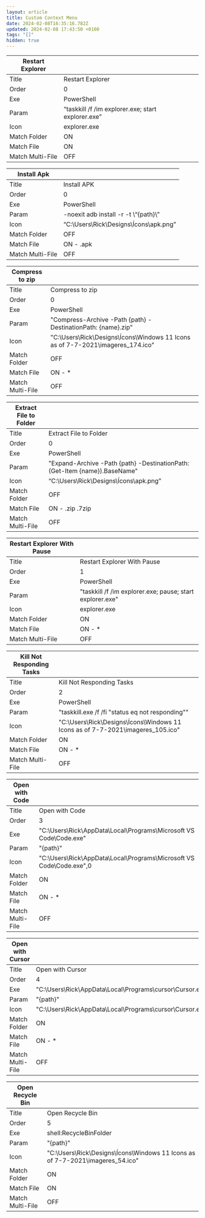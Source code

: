 ```yaml
---
layout: article
title: Custom Context Menu
date: 2024-02-08T16:35:16.782Z
updated: 2024-02-08 17:43:50 +0100
tags: "[]"
hidden: true
---
```


| Restart Explorer |     |
| --- | --- |
| Title | Restart Explorer |
| Order | 0   |
| Exe | PowerShell |
| Param | “taskkill /f /im explorer.exe; start explorer.exe” |
| Icon | explorer.exe |
| Match Folder | ON  |
| Match File | ON  |
| Match Multi-File | OFF |

| Install Apk |     |
| --- | --- |
| Title | Install APK |
| Order | 0   |
| Exe | PowerShell |
| Param | -noexit adb install -r -t \“{path}\” |
| Icon | “C:\Users\Rick\Designs\Ícons\apk.png” |
| Match Folder | OFF |
| Match File | ON - .apk |
| Match Multi-File | OFF |

| Compress to zip |     |
| --- | --- |
| Title | Compress to zip |
| Order | 0   |
| Exe | PowerShell |
| Param | "Compress-Archive -Path {path} -DestinationPath: {name}.zip" |
| Icon | "C:\Users\Rick\Designs\Ícons\Windows 11 Icons as of 7-7-2021\imageres_174.ico" |
| Match Folder | OFF |
| Match File | ON - * |
| Match Multi-File | OFF |

| Extract File to Folder |     |
| --- | --- |
| Title | Extract File to Folder |
| Order | 0   |
| Exe | PowerShell |
| Param | "Expand-Archive -Path {path} -DestinationPath: (Get-Item {name}).BaseName" |
| Icon | “C:\Users\Rick\Designs\Ícons\apk.png” |
| Match Folder | OFF |
| Match File | ON - .zip .7zip |
| Match Multi-File | OFF |

| Restart Explorer With Pause |     |
| --- | --- |
| Title | Restart Explorer With Pause |
| Order | 1   |
| Exe | PowerShell |
| Param | "taskkill /f /im explorer.exe; pause; start explorer.exe" |
| Icon | explorer.exe |
| Match Folder | ON  |
| Match File | ON - * |
| Match Multi-File | OFF |

| Kill Not Responding Tasks |     |
| --- | --- |
| Title | Kill Not Responding Tasks |
| Order | 2   |
| Exe | PowerShell |
| Param | "taskkill.exe /f /fi "status eq not responding"" |
| Icon | "C:\Users\Rick\Designs\Ícons\Windows 11 Icons as of 7-7-2021\imageres_105.ico" |
| Match Folder | ON  |
| Match File | ON - * |
| Match Multi-File | OFF |

| Open with Code |     |
| --- | --- |
| Title | Open with Code |
| Order | 3   |
| Exe | "C:\Users\Rick\AppData\Local\Programs\Microsoft VS Code\Code.exe" |
| Param | "{path}" |
| Icon | "C:\Users\Rick\AppData\Local\Programs\Microsoft VS Code\Code.exe",0 |
| Match Folder | ON  |
| Match File | ON - * |
| Match Multi-File | OFF |

| Open with Cursor |     |
| --- | --- |
| Title | Open with Cursor |
| Order | 4   |
| Exe | "C:\Users\Rick\AppData\Local\Programs\cursor\Cursor.exe" |
| Param | "{path}" |
| Icon | "C:\Users\Rick\AppData\Local\Programs\cursor\Cursor.exe",0|
| Match Folder | ON  |
| Match File | ON - * |
| Match Multi-File | OFF |

| Open Recycle Bin |     |
| --- | --- |
| Title | Open Recycle Bin |
| Order | 5   |
| Exe | shell:RecycleBinFolder |
| Param | "{path}" |
| Icon | "C:\Users\Rick\Designs\Ícons\Windows 11 Icons as of 7-7-2021\imageres_54.ico" |
| Match Folder | ON  |
| Match File | ON  |
| Match Multi-File | OFF |
